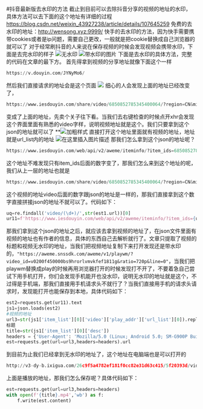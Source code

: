 
#抖音最新版去水印的方法
截止到目前可以去除抖音分享的视频的地址的水印，
具体方法可以去下面的这个地址有详细的过程
https://blog.csdn.net/weixin_43927238/article/details/107645259
免费的去水印的地址：http://wensong.xyz:9999/
快手的去水印的方法，因为快手需要携带cookies或者是ip问题，需要自己更改，一般就是把cookie替换成自己浏览器的就可以了
对于经常刷抖音的人来说在保存视频的时候会发现视频会携带水印，下面是去完水印的样子
![无水印](https://img-blog.csdnimg.cn/20200728210940310.png?x-oss-process=image/watermark,type_ZmFuZ3poZW5naGVpdGk,shadow_10,text_aHR0cHM6Ly9ibG9nLmNzZG4ubmV0L3dlaXhpbl80MzkyNzIzOA==,size_16,color_FFFFFF,t_70)
![带水印的图片](https://img-blog.csdnimg.cn/20200728211020100.png?x-oss-process=image/watermark,type_ZmFuZ3poZW5naGVpdGk,shadow_10,text_aHR0cHM6Ly9ibG9nLmNzZG4ubmV0L3dlaXhpbl80MzkyNzIzOA==,size_16,color_FFFFFF,t_70)
下面是去水印的具体方法，完整的代码在文章的最下方。
首先得拿到视频的分享地址就像下面这个一样

```python
https://v.douyin.com/JYNyMo6/
```
然后我们直接请求的地址会是这个页面
![](https://img-blog.csdnimg.cn/20200728211332855.png?x-oss-process=image/watermark,type_ZmFuZ3poZW5naGVpdGk,shadow_10,text_aHR0cHM6Ly9ibG9nLmNzZG4ubmV0L3dlaXhpbl80MzkyNzIzOA==,size_16,color_FFFFFF,t_70)
细心的人会发现上面的地址已经改变了，
```python
https://www.iesdouyin.com/share/video/6850852785345400064/?region=CN&mid=6635819768786094852&u_code=i34h585b&titleType=title&utm_source=copy_link&utm_campaign=client_share&utm_medium=android&app=aweme
```
变成了上面的地址，先卖个关子往下看。当我们去右键检查的时候点开xhr会发现这个界面里面有熟悉的video字样，说明视频地址就是这个。我们只要拿到这个json的地址就可以了
**![加粗样式](https://img-blog.csdnimg.cn/20200728211823700.png?x-oss-process=image/watermark,type_ZmFuZ3poZW5naGVpdGk,shadow_10,text_aHR0cHM6Ly9ibG9nLmNzZG4ubmV0L3dlaXhpbl80MzkyNzIzOA==,size_16,color_FFFFFF,t_70)
直接打开这个地址里面就有视频的地址，地址就是url_list内的地址
![在这里插入图片描述](https://img-blog.csdnimg.cn/20200728212215311.png?x-oss-process=image/watermark,type_ZmFuZ3poZW5naGVpdGk,shadow_10,text_aHR0cHM6Ly9ibG9nLmNzZG4ubmV0L3dlaXhpbl80MzkyNzIzOA==,size_16,color_FFFFFF,t_70)
那我们怎么拿到这个json的地址呢？

```python
https://www.iesdouyin.com/web/api/v2/aweme/iteminfo/?item_ids=6850852785345400064
```
这个地址不难发现只有item_ids后面的数字变了，那我们怎么来到这个地址的呢，我们从上一层的地址也就是

```python
https://www.iesdouyin.com/share/video/6850852785345400064/?region=CN&mid=6635819768786094852&u_code=i34h585b&titleType=title&utm_source=copy_link&utm_campaign=client_share&utm_medium=android&app=aweme`
```
这个视频的地址video后面的数字跟json的地址是一样的，那我们直接拿到这个数字直接拼接json的地址不就可以了。代码如下：

```python
uq=re.findall('video/(\d+)/',str(est1.url))[0]
ur11=f'https://www.iesdouyin.com/web/api/v2/aweme/iteminfo/?item_ids={uq}'
```
那我们拿到这个json的地址之后，就应该去拿到视频的地址了，在json文件里面有视频的地址也有作者的信息，具体的东西自己去解析就行了。文章只提取了视频的标题和视频无水印的地址，当我们把视频地址复制下来打开发现还是带水印的，`"https://aweme.snssdk.com/aweme/v1/playwm/?video_id=v0200f450000bs9hrorlvmvkfef1811g&ratio=720p&line=0"`，当我们把playwm替换成play的时候再用浏览器打开的时候发现打不开了，不要着急自己尝试下用手机打开，你们会发现手机能开也没水印，说明无水印的地址就是这个，不过得是手机端，那我们直接用手机请求头不就行了？当我们直接用手机的请求头请求时，发现能打开也能保存到本地，具体代码如下：

```python
est2=requests.get(ur11).text
js1=json.loads(est2)
#视频的地址
url3=str(js1['item_list'][0]['video']['play_addr']['url_list'][0]).replace('playwm','play')
标题
title=str(js1['item_list'][0]['desc'])
headers = {'User-Agent': 'Mozilla/5.0 (Linux; Android 5.0; SM-G900P Build/LRX21T) AppleWebKit/537.36 (KHTML, like Gecko) Chrome/66.0.3329.0 Mobile Safari/537.36'}
est=requests.get(url=url3,headers=headers).url
```
到目前为止我们已经拿到无水印的地址了，这个地址在电脑端也是可以打开的

```python
http://v3-dy-b.ixigua.com/26c9f5a4782ef181f0cc82e31d63c415/5f20393d/video/tos/cn/tos-cn-ve-15/26999eff3588428b94e7574d3ad67a37/?a=1128&br=3234&bt=1078&cr=0&cs=0&dr=0&ds=6&er=&l=20200728214159010012023024202E88B3&lr=&mime_type=video_mp4&qs=0&rc=ajQ0aG5wb3JrdjMzOGkzM0ApN2VnZDs0ZjtnNzc8NTw3N2cuNWNjc3NvbzZfLS0xLS9zc2FgNmE1MDEtMDRhYjYzNDQ6Yw%3D%3D&vl=&vr=
```
上面是播放的地址，那我们怎么保存呢？具体代码如下：

```python
est=requests.get(url=url3,headers=headers)
with open(f'{title}.mp4','wb') as f:
    f.write(est.content)
```
